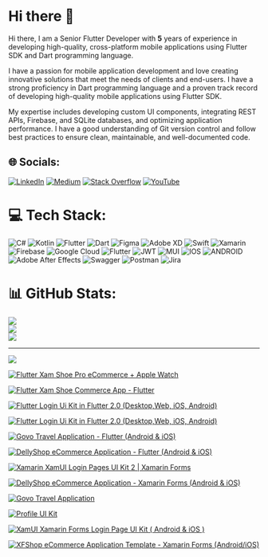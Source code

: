 # Hi there 👋
Hi there, I am a Senior Flutter Developer with <b>5</b> years of experience in developing high-quality, cross-platform mobile applications using Flutter SDK and Dart programming language.

I have a passion for mobile application development and love creating innovative solutions that meet the needs of clients and end-users. I have a strong proficiency in Dart programming language and a proven track record of developing high-quality mobile applications using Flutter SDK.

My expertise includes developing custom UI components, integrating REST APIs, Firebase, and SQLite databases, and optimizing application performance. I have a good understanding of Git version control and follow best practices to ensure clean, maintainable, and well-documented code.


## 🌐 Socials:
[![LinkedIn](https://img.shields.io/badge/LinkedIn-%230077B5.svg?logo=linkedin&logoColor=white)](https://linkedin.com/in/ufukzimmerman) [![Medium](https://img.shields.io/badge/Medium-12100E?logo=medium&logoColor=white)](https://medium.com/@ufukzimmerman) [![Stack Overflow](https://img.shields.io/badge/-Stackoverflow-FE7A16?logo=stack-overflow&logoColor=white)](https://stackoverflow.com/users/7794690) [![YouTube](https://img.shields.io/badge/YouTube-%23FF0000.svg?logo=YouTube&logoColor=white)](https://youtube.com/@XamDesign) 

# 💻 Tech Stack:
![C#](https://img.shields.io/badge/c%23-%23239120.svg?style=for-the-badge&logo=c-sharp&logoColor=white) ![Kotlin](https://img.shields.io/badge/kotlin-%230095D5.svg?style=for-the-badge&logo=kotlin&logoColor=white) ![Flutter](https://img.shields.io/badge/Flutter-%2302569B.svg?style=for-the-badge&logo=Flutter&logoColor=white) ![Dart](https://img.shields.io/badge/dart-%230175C2.svg?style=for-the-badge&logo=dart&logoColor=white) 	![Figma](https://img.shields.io/badge/figma-%23F24E1E.svg?style=for-the-badge&logo=figma&logoColor=white) ![Adobe XD](https://img.shields.io/badge/Adobe%20XD-470137?style=for-the-badge&logo=Adobe%20XD&logoColor=#FF61F6) ![Swift](https://img.shields.io/badge/swift-F54A2A?style=for-the-badge&logo=swift&logoColor=white) ![Xamarin](https://img.shields.io/badge/Xamarin-3199DC?style=for-the-badge&logo=xamarin&logoColor=white) ![Firebase](https://img.shields.io/badge/firebase-%23039BE5.svg?style=for-the-badge&logo=firebase) ![Google Cloud](https://img.shields.io/badge/Google%20Cloud-%234285F4.svg?style=for-the-badge&logo=google-cloud&logoColor=white) ![Flutter](https://img.shields.io/badge/Flutter-%2302569B.svg?style=for-the-badge&logo=Flutter&logoColor=white) ![JWT](https://img.shields.io/badge/JWT-black?style=for-the-badge&logo=JSON%20web%20tokens) ![MUI](https://img.shields.io/badge/MUI-%230081CB.svg?style=for-the-badge&logo=material-ui&logoColor=white) ![IOS](https://img.shields.io/badge/IOS-%2320232a.svg?style=for-the-badge&logo=apple&logoColor=white) ![ANDROID](https://img.shields.io/badge/android-%2320232a.svg?style=for-the-badge&logo=android&logoColor=%a4c639) ![Adobe After Effects](https://img.shields.io/badge/Adobe%20After%20Effects-9999FF.svg?style=for-the-badge&logo=Adobe%20After%20Effects&logoColor=white) ![Swagger](https://img.shields.io/badge/-Swagger-%23Clojure?style=for-the-badge&logo=swagger&logoColor=white) ![Postman](https://img.shields.io/badge/Postman-FF6C37?style=for-the-badge&logo=postman&logoColor=white) ![Jira](https://img.shields.io/badge/jira-%230A0FFF.svg?style=for-the-badge&logo=jira&logoColor=white)
# 📊 GitHub Stats:
![](https://github-readme-stats.vercel.app/api?username=ufukhawk&theme=dark&hide_border=false&include_all_commits=false&count_private=false)<br/>
![](https://github-readme-streak-stats.herokuapp.com/?user=ufukhawk&theme=dark&hide_border=false)<br/>
![](https://github-readme-stats.vercel.app/api/top-langs/?username=ufukhawk&theme=dark&hide_border=false&include_all_commits=false&count_private=false&layout=compact)

---
[![](https://visitcount.itsvg.in/api?id=ufukhawk&icon=0&color=8)](https://visitcount.itsvg.in)

<a href="https://codecanyon.net/item/flutter-xam-shoe-pro-ecommerce-apple-watch/46897280"><img src="https://codecanyon.img.customer.envatousercontent.com/files/458084248/xamshoespro_main.png?auto=compress%2Cformat&q=80&fit=crop&crop=top&max-h=8000&max-w=590&s=57d3c96fde1fb475fd6708083e41f3d1c" alt="Flutter Xam Shoe Pro eCommerce + Apple Watch" border="0" /></a>

<a href="https://codecanyon.net/item/flutter-xam-shoe-commerce-app-flutter/46724667"><img src="https://codecanyon.img.customer.envatousercontent.com/files/456850008/xamshoes_main.png?auto=compress%2Cformat&q=80&fit=crop&crop=top&max-h=8000&max-w=590&s=67b35618901612d1d113f7eb91818adc" alt="Flutter Xam Shoe Commerce App - Flutter" border="0" />

<a href="https://codecanyon.net/item/flutter-fruit-market-app-in-flutter-mobilewebtablet/33060290"><img src="https://codecanyon.img.customer.envatousercontent.com/files/347934322/nova_main.png?auto=compress%2Cformat&q=80&fit=crop&crop=top&max-h=8000&max-w=590&s=af3e47818bfab193408bda2305bd9ed0.png" alt="Flutter Login Ui Kit in Flutter 2.0 (Desktop,Web, iOS, Android)" border="0" /></a>

<a href="https://codecanyon.net/item/flutter-login-ui-kit-in-flutter-20-ios-android-desktop-web/31406951"><img border="0" alt="Flutter Login Ui Kit in Flutter 2.0 (Desktop,Web, iOS, Android)" src="https://codecanyon.img.customer.envatousercontent.com/files/331910835/Flutter_login_ui_kit.png?auto=compress%2Cformat&q=80&fit=crop&crop=top&max-h=8000&max-w=590&s=b17534f543079295c3c8754fa4a5c9cf.png"></a>

<a href="https://codecanyon.net/item/flutter-govo-travel-app-in-flutter/29883635"><img border="0" alt="Govo Travel Application - Flutter (Android & iOS)" src="https://codecanyon.img.customer.envatousercontent.com/files/345338996/govo2.png?auto=compress%2Cformat&q=80&fit=crop&crop=top&max-h=8000&max-w=590&s=b43d49708656a7ba0a48c7fb5777b693.png"></a>

<a href="https://codecanyon.net/item/flutter-dellyshop-ecommerce-app/28804937"><img border="0" alt="DellyShop eCommerce Application - Flutter (Android & iOS)" src="https://codecanyon.img.customer.envatousercontent.com/files/308327237/DellyShopFlutterPromo.png?auto=compress%2Cformat&q=80&fit=crop&crop=top&max-h=8000&max-w=590&s=5447666419ae5503483811bec97d80dc.png"></a>

<a href="https://codecanyon.net/item/flutter-dellyshop-ecommerce-app/28804937"><img border="0" alt="Xamarin XamUI Login Pages UI Kit 2 | Xamarin Forms" src="https://codecanyon.img.customer.envatousercontent.com/files/312189232/wnvatopromo.png?auto=compress%2Cformat&q=80&fit=crop&crop=top&max-h=8000&max-w=590&s=a9d3331d604324ff0de0b6fa8b5ebcb1.png"></a>

<a href="https://codecanyon.net/item/dellyshop-ecommerce-application-template-xamarin-forms-androidios/25307064"><img border="0" alt="DellyShop eCommerce Application - Xamarin Forms (Android & iOS)" src="https://codecanyon.img.customer.envatousercontent.com/files/301909289/DellyPromomotion.png?auto=compress%2Cformat&q=80&fit=crop&crop=top&max-h=8000&max-w=590&s=fe7d9eb37fb6e11ad2f1ac653778c5b0.png"></a>

<a href="https://codecanyon.net/item/govo-travel-application-xamarin-forms-android-ios/26323225"><img border="0" alt="Govo Travel Application" src="https://codecanyon.img.customer.envatousercontent.com/files/302040528/Govopromo2.png?auto=compress%2Cformat&q=80&fit=crop&crop=top&max-h=8000&max-w=590&s=794c3eb0d7ec570e3a8c63da6b70b935.png"></a>

<a href="https://codecanyon.net/item/profile-page-ui-kit-xamarin-forms-android-ios-/26980717"><img border="0" alt="Profile UI Kit" src="https://codecanyon.img.customer.envatousercontent.com/files/302033861/ProfileuiKitMain.png?auto=compress%2Cformat&q=80&fit=crop&crop=top&max-h=8000&max-w=590&s=1dbace9225ae25d594469e53bd18b4e3.png"></a>

<a href="https://codecanyon.net/item/xamui-xamarin-forms-login-page-ui-kit/25462132"><img border="0" alt="XamUI Xamarin Forms Login Page UI Kit ( Android & iOS )" src="https://codecanyon.img.customer.envatousercontent.com/files/302040364/loginoromo.png?auto=compress%2Cformat&q=80&fit=crop&crop=top&max-h=8000&max-w=590&s=307c92d6c35edc25b7cd797a5bd01f29.png"></a>

<a href="https://codecanyon.net/item/xfshop-ecommerce-application-template-cross-platformandroidios/24853588"><img border="0" alt="XFShop eCommerce Application Template - Xamarin Forms (Android/iOS)" src="https://codecanyon.img.customer.envatousercontent.com/files/301998549/XFSHOPPROMO.png?auto=compress%2Cformat&q=80&fit=crop&crop=top&max-h=8000&max-w=590&s=a69f9fc3ce90cdbf803adf74efff3c93.png"></a>
